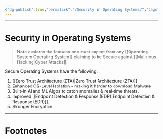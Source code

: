 ```yaml
---
{"dg-publish":true,"permalink":"/Security in Operating Systems/","tags":["Academics"]}
---
```



---
# Security in Operating Systems
> Note explores the features one must expect from any [[Operating System\|Operating System]] claiming to be Secure against [[Malicious Hacking\|Cyber Attacks]].

Secure Operating Systems have the following:
1. [[Zero Trust Architecture (ZTA)\|Zero Trust Architecture (ZTA)]]
2. Enhanced OS-Level Isolation - making it harder to download Malware
3. Built-in AI and ML Algos to catch anomalies & real-time threats.
4. Improved [[Endpoint Detection & Response (EDR)\|Endpoint Detection & Response (EDR)]].
5. Stronger Encryption.


---
# Footnotes